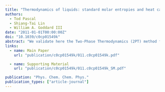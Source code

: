 ```yaml
---
title: "Thermodynamics of liquids: standard molar entropies and heat capacities of common solvents from 2PT molecular dynamics"
authors:
  - Tod Pascal
  - Shiang-Tai Lin
  - William A. Goddard III
date: "2011-01-01T00:00:00Z"
doi: "10.1039/c0cp01549k"
abstract: "We validate here the Two-Phase Thermodynamics (2PT) method for calculating the standard molar entropies and heat capacities of common liquids. In 2PT, the thermodynamics of the system is related to the total density of states (DoS), obtained from the Fourier Transform of the velocity autocorrelation function. For liquids this DoS is partitioned into a diffusional component modeled as diffusion of a hard sphere gas plus a solid component for which the DoS(υ) → 0 as υ → 0 as for a Debye solid. Thermodynamic observables are obtained by integrating the DoS with the appropriate weighting functions. In the 2PT method, two parameters are extracted from the DoS self-consistently to describe diffusional contributions: the fraction of diffusional modes, f, and DoS(0). This allows 2PT to be applied consistently and without re-parameterization to simulations of arbitrary liquids. We find that the absolute entropy of the liquid can be determined accurately from a single short MD trajectory (20 ps) after the system is equilibrated, making it orders of magnitude more efficient than commonly used perturbation and umbrella sampling methods. Here, we present the predicted standard molar entropies for fifteen common solvents evaluated from molecular dynamics simulations using the AMBER, GAFF, OPLS AA/L and Dreiding II forcefields. Overall, we find that all forcefields lead to good agreement with experimental and previous theoretical values for the entropy and very good agreement in the heat capacities. These results validate 2PT as a robust and efficient method for evaluating the thermodynamics of liquid phase systems. Indeed 2PT might provide a practical scheme to improve the intermolecular terms in forcefields by comparing directly to thermodynamic properties."
links:
  - name: Main Paper
    url: "publication/c0cp01549k/011.c0cp01549k.pdf"

  - name: Supporting Material
    url: "publication/c0cp01549k/011.c0cp01549k_SM.pdf"

publication: "Phys. Chem. Chem. Phys."
publication_types: ["article-journal"]
---
```

